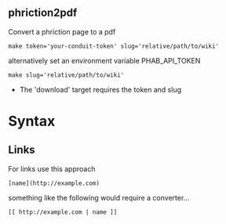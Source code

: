 phriction2pdf
-------------
Convert a phriction page to a pdf

```
make token='your-conduit-token' slug='relative/path/to/wiki'
```

alternatively set an environment variable PHAB_API_TOKEN

```
make slug='relative/path/to/wiki'
```

* The 'download' target requires the token and slug

# Syntax

## Links

For links use this approach
```
[name](http://example.com)
```

something like the following would require a converter...
```
[[ http://example.com | name ]]
```
